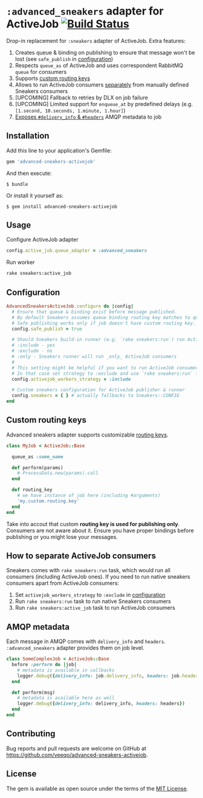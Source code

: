# `:advanced_sneakers` adapter for ActiveJob [![Build Status](https://travis-ci.com/veeqo/advanced-sneakers-activejob.svg?branch=master)](https://travis-ci.com/veeqo/advanced-sneakers-activejob)

Drop-in replacement for `:sneakers` adapter of ActiveJob. Extra features:

1. Creates queue & binding on publishing to ensure that message won't be lost (see `safe_publish` in [configuration](#configuration))
2. Respects `queue_as` of ActiveJob and uses correspondent RabbitMQ `queue` for consumers
3. Supports [custom routing keys](#custom-routing-keys)
4. Allows to run ActiveJob consumers [separately](#how-to-separate-activejob-consumers) from manually defined Sneakers consumers
5. [UPCOMING] Fallback to retries by DLX on job failure
6. [UPCOMING] Limited support for `enqueue_at` by predefined delays (e.g. `[1.second, 10.seconds, 1.minute, 1.hour]`)
7. [Exposes `#delivery_info` & `#headers`](#amqp-metadata) AMQP metadata to job

## Installation

Add this line to your application's Gemfile:

```ruby
gem 'advanced-sneakers-activejob'
```

And then execute:

    $ bundle

Or install it yourself as:

    $ gem install advanced-sneakers-activejob

## Usage

Configure ActiveJob adapter
```ruby
config.active_job.queue_adapter = :advanced_sneakers
```

Run worker
```sh
rake sneakers:active_job
```

## Configuration

```ruby
AdvancedSneakersActiveJob.configure do |config|
  # Ensure that queue & binding exist before message published.
  # By default Sneakers assumes queue binding routing key matches to queue name. So safe publish assumes the same.
  # Safe publishing works only if job doesn't have custom routing key.
  config.safe_publish = true

  # Should Sneakers build-in runner (e.g. `rake sneakers:run`) run ActiveJob consumers?
  # :include - yes
  # :exclude - no
  # :only - Sneakers runner will run _only_ ActiveJob consumers
  #
  # This setting might be helpful if you want to run ActiveJob consumers apart from native Sneakers consumers.
  # In that case set strategy to :exclude and use `rake sneakers:run` for native and `rake sneakers:active_job` for ActiveJob consumers
  config.activejob_workers_strategy = :include

  # Custom sneakers configuration for ActiveJob publisher & runner
  config.sneakers = { } # actually fallbacks to Sneakers::CONFIG
end
```

## Custom routing keys

Advanced sneakers adapter supports customizable [routing keys](https://www.rabbitmq.com/tutorials/tutorial-four-ruby.html).

```ruby
class MyJob < ActiveJob::Base

  queue_as :some_name

  def perform(params)
    # ProcessData.new(params).call
  end

  def routing_key
    # we have instance of job here (including #arguments)
    'my.custom.routing.key'
  end
end
```

Take into accout that custom **routing key is used for publishing only**. Consumers are not aware about it. Ensure you have proper bindings before publishing or you might lose your messages.

## How to separate ActiveJob consumers

Sneakers comes with `rake sneakers:run` task, which would run all consumers (including ActiveJob ones). If you need to run native sneakers consumers apart from ActiveJob consumers:
1. Set `activejob_workers_strategy` to `:exclude` in [configuration](#configuration)
2. Run `rake sneakers:run` task to run native Sneakers consumers
3. Run `rake sneakers:active_job` task to run ActiveJob consumers


## AMQP metadata

Each message in AMQP comes with `delivery_info` and `headers`. `:advanced_sneakers` adapter provides them on job level.

```ruby
class SomeComplexJob < ActiveJob::Base
  before :perform do |job|
    # metadata is available in callbacks
    logger.debug({delivery_info: job.delivery_info, headers: job.headers})
  end

  def perform(msg)
    # metadata is available here as well
    logger.debug({delivery_info: delivery_info, headers: headers})
  end
end
```

## Contributing

Bug reports and pull requests are welcome on GitHub at https://github.com/veeqo/advanced-sneakers-activejob.

## License

The gem is available as open source under the terms of the [MIT License](https://opensource.org/licenses/MIT).
